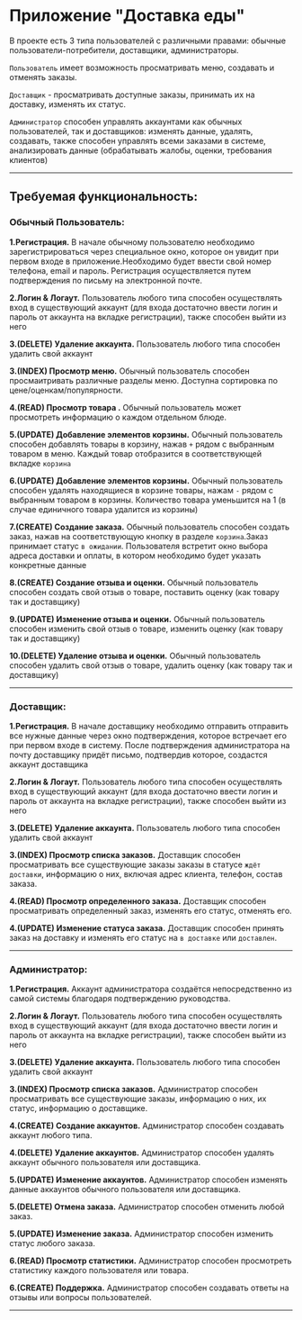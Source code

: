 # Приложение "Доставка еды"
В проекте есть 3 типа пользователей с различными правами: обычные пользователи-потребители, доставщики, администраторы. 

`Пользователь` имеет возможность просматривать меню, создавать и отменять заказы.

 `Доставщик` - просматривать доступные заказы, принимать их на доставку, изменять их статус.

 `Администратор` способен управлять аккаунтами как обычных пользователей, так и доставщиков: изменять данные, удалять, создавать, также способен управлять всеми заказами в системе, анализировать данные (обрабатывать жалобы, оценки, требования клиентов)

 ---

 ## Требуемая функциональность:
### Обычный Пользователь:
**1.Регистрация.** В начале обычному пользователю необходимо зарегистрироваться через специальное окно, которое он увидит при первом входе в приложение.Необходимо будет ввести свой номер телефона, email и пароль. Регистрация осуществляется путем подтверждения по письму на электронной почте.
 
 **2.Логин & Логаут.** Пользователь любого типа способен осуществлять вход в существующий аккаунт (для входа достаточно ввести логин и пароль от аккаунта на вкладке регистрации), также способен выйти из него

 **3.(DELETE) Удаление аккаунта.** Пользователь любого типа способен удалить свой аккаунт
  
**3.(INDEX) Просмотр меню.** Обычный пользователь способен просмаитривать  различные разделы меню. Доступна сортировка по цене/оценкам/популярности. 

**4.(READ) Просмотр товара .**  Обычный пользователь может просмотреть информацию о каждом отдельном блюде.

**5.(UPDATE) Добавление элементов корзины.** Обычный пользователь способен добавлять товары в корзину, нажав `+` рядом с выбранным товаром в меню. Каждый товар отобразится в соответствующей вкладке `корзина`
  
**6.(UPDATE) Добавление элементов корзины.** Обычный пользователь способен удалять находящиеся в корзине товары, нажам `-` рядом с выбранным товаром в корзины. Количество товара уменьшится на 1 (в случае единичного товара удалится из корзины)

**7.(CREATE) Создание заказа.** Обычный пользователь способен создать заказ, нажав на соответствующую кнопку в разделе `корзина`.Заказ принимает статус `в ожидании`. Пользователя встретит окно выбора адреса доставки и оплаты, в котором необходимо будет указать конкретные данные 

**8.(CREATE) Создание отзыва и оценки.** Обычный пользователь способен создать свой отзыв о товаре, поставить оценку (как товару так и доставщику) 

**9.(UPDATE) Изменение отзыва и оценки.** Обычный пользователь способен изменить свой отзыв о товаре, изменить оценку (как товару так и доставщику) 

**10.(DELETE) Удаление отзыва и оценки.** Обычный пользователь способен удалить свой отзыв о товаре, удалить оценку (как товару так и доставщику)

---

### Доставщик:
**1.Регистрация.** В начале доставщику необходимо отправить отправить все нужные данные через окно подтверждения, которое встречает его при первом входе в систему. После подтверждения администратора на почту доставщику придёт письмо, подтвердив которое, создастся аккаунт доставщика
 
 **2.Логин & Логаут.** Пользователь любого типа способен осуществлять вход в существующий аккаунт (для входа достаточно ввести логин и пароль от аккаунта на вкладке регистрации), также способен выйти из него

 **3.(DELETE) Удаление аккаунта.** Пользователь любого типа способен удалить свой аккаунт
  
**3.(INDEX) Просмотр списка заказов.** Доставщик способен просматривать все существующие заказы заказы в статусе `ждёт доставки`, информацию о них, включая адрес клиента, телефон, состав заказа.

**4.(READ) Просмотр определенного заказа.** Доставщик способен просматривать определенный заказ, изменять его статус, отменять его.

**4.(UPDATE) Изменение статуса заказа.** Доставщик способен принять заказ на доставку и изменять его статус на `в доставке` или `доставлен`.

---

### Администратор:
**1.Регистрация.** Аккаунт администратора создаётся непосредственно из самой системы благодаря подтверждению руководства.
 
 **2.Логин & Логаут.** Пользователь любого типа способен осуществлять вход в существующий аккаунт (для входа достаточно ввести логин и пароль от аккаунта на вкладке регистрации), также способен выйти из него

 **3.(DELETE) Удаление аккаунта.** Пользователь любого типа способен удалить свой аккаунт
  
**3.(INDEX) Просмотр списка заказов.** Администратор способен просматривать все существующие заказы, информацию о них, их статус, информацию о доставщике.

**4.(CREATE) Создание аккаунтов.** Администратор способен создавать аккаунт любого типа.

**4.(DELETE) Удаление аккаунтов.** Администратор способен удалять аккаунт обычного пользователя или доставщика.

**5.(UPDATE) Изменение аккаунтов.** Администратор способен изменять данные аккаунтов обычного пользователя или доставщика.

**5.(DELETE) Отмена заказа.** Администратор способен отменить любой заказ.

**5.(UPDATE) Изменение заказа.** Администратор способен изменить статус любого заказа.

**6.(READ) Просмотр статистики.** Администратор способен просмотреть статистику каждого пользователя или товара.

**6.(CREATE) Поддержка.** Администратор способен создавать ответы на отзывы или вопросы пользователей.

 --- 
